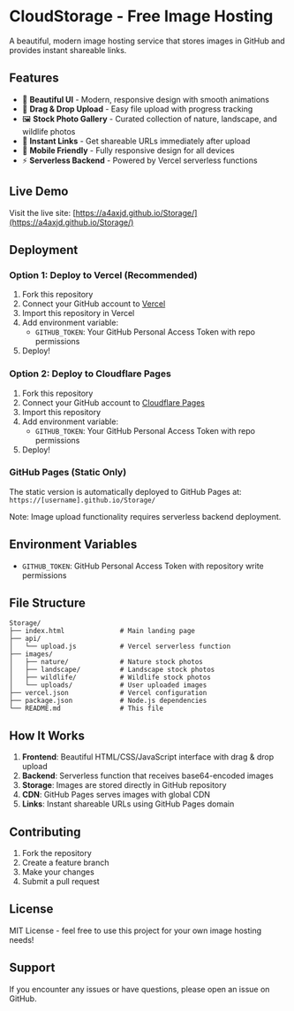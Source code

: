 # CloudStorage - Free Image Hosting

A beautiful, modern image hosting service that stores images in GitHub and provides instant shareable links.

## Features

- 🎨 **Beautiful UI** - Modern, responsive design with smooth animations
- 📁 **Drag & Drop Upload** - Easy file upload with progress tracking
- 🖼️ **Stock Photo Gallery** - Curated collection of nature, landscape, and wildlife photos
- 🔗 **Instant Links** - Get shareable URLs immediately after upload
- 📱 **Mobile Friendly** - Fully responsive design for all devices
- ⚡ **Serverless Backend** - Powered by Vercel serverless functions

## Live Demo

Visit the live site: [https://a4axjd.github.io/Storage/](https://a4axjd.github.io/Storage/)

## Deployment

### Option 1: Deploy to Vercel (Recommended)

1. Fork this repository
2. Connect your GitHub account to [Vercel](https://vercel.com)
3. Import this repository in Vercel
4. Add environment variable:
   - `GITHUB_TOKEN`: Your GitHub Personal Access Token with repo permissions
5. Deploy!

### Option 2: Deploy to Cloudflare Pages

1. Fork this repository
2. Connect your GitHub account to [Cloudflare Pages](https://pages.cloudflare.com)
3. Import this repository
4. Add environment variable:
   - `GITHUB_TOKEN`: Your GitHub Personal Access Token with repo permissions
5. Deploy!

### GitHub Pages (Static Only)

The static version is automatically deployed to GitHub Pages at:
`https://[username].github.io/Storage/`

Note: Image upload functionality requires serverless backend deployment.

## Environment Variables

- `GITHUB_TOKEN`: GitHub Personal Access Token with repository write permissions

## File Structure

```
Storage/
├── index.html              # Main landing page
├── api/
│   └── upload.js           # Vercel serverless function
├── images/
│   ├── nature/             # Nature stock photos
│   ├── landscape/          # Landscape stock photos
│   ├── wildlife/           # Wildlife stock photos
│   └── uploads/            # User uploaded images
├── vercel.json             # Vercel configuration
├── package.json            # Node.js dependencies
└── README.md               # This file
```

## How It Works

1. **Frontend**: Beautiful HTML/CSS/JavaScript interface with drag & drop upload
2. **Backend**: Serverless function that receives base64-encoded images
3. **Storage**: Images are stored directly in GitHub repository
4. **CDN**: GitHub Pages serves images with global CDN
5. **Links**: Instant shareable URLs using GitHub Pages domain

## Contributing

1. Fork the repository
2. Create a feature branch
3. Make your changes
4. Submit a pull request

## License

MIT License - feel free to use this project for your own image hosting needs!

## Support

If you encounter any issues or have questions, please open an issue on GitHub.

